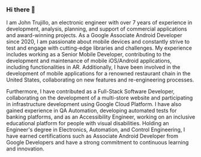 ### Hi there 👋

I am John Trujillo, an electronic engineer with over 7 years of experience in development, analysis, planning, and support of commercial applications and award-winning projects. As a Google Associate Android Developer since 2020, I am passionate about mobile devices and constantly strive to test and engage with cutting-edge libraries and challenges. My experience includes working as a Senior Mobile Developer, contributing to the development and maintenance of mobile iOS/Android applications, including functionalities in AR. Additionally, I have been involved in the development of mobile applications for a renowned restaurant chain in the United States, collaborating on new features and re-engineering processes.

Furthermore, I have contributed as a Full-Stack Software Developer, collaborating on the development of a multi-store website and participating in infrastructure development using Google Cloud Platform. I have also gained experience in QA Automation, developing automated tests for banking platforms, and as an Accessibility Engineer, working on an inclusive educational platform for people with visual disabilities. Holding an Engineer's degree in Electronics, Automation, and Control Engineering, I have earned certifications such as Associate Android Developer from Google Developers and have a strong commitment to continuous learning and innovation.

<!--
**jatezzz/jatezzz** is a ✨ _special_ ✨ repository because its `README.md` (this file) appears on your GitHub profile.

Here are some ideas to get you started:

- 🔭 I’m currently working on ...
- 🌱 I’m currently learning ...
- 👯 I’m looking to collaborate on ...
- 🤔 I’m looking for help with ...
- 💬 Ask me about ...
- 📫 How to reach me: ...
- 😄 Pronouns: ...
- ⚡ Fun fact: ...
-->
